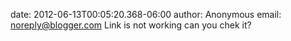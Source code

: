 date: 2012-06-13T00:05:20.368-06:00
author: Anonymous
email: noreply@blogger.com
Link is not working can you chek it?